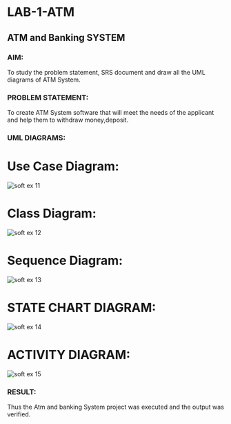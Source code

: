 # LAB-1-ATM
## ATM and Banking SYSTEM
### AIM: 
To study the problem statement, SRS document and draw all the UML diagrams of ATM
System.
### PROBLEM STATEMENT:
To create ATM System software that will meet the needs of the applicant and help them
to withdraw money,deposit.
### UML DIAGRAMS:
# Use Case Diagram:
![soft ex 11](https://github.com/swetha1510/LAB-1-ATM/assets/120623583/efe46a7a-3b45-4576-96fc-a86e8cab23a6)

# Class Diagram:
![soft ex 12](https://github.com/swetha1510/LAB-1-ATM/assets/120623583/a01c5e53-1a1b-4642-8415-3759841e1f9a)

# Sequence Diagram:
![soft ex 13](https://github.com/swetha1510/LAB-1-ATM/assets/120623583/61a58fde-59e9-4574-8aeb-99841654b9f1)

# STATE CHART DIAGRAM:
![soft ex 14](https://github.com/swetha1510/LAB-1-ATM/assets/120623583/37f326a9-448f-491e-8aee-8d5bcf6837af)

# ACTIVITY DIAGRAM:
![soft ex 15](https://github.com/swetha1510/LAB-1-ATM/assets/120623583/2e35b1a8-12f3-4bab-8d4d-1dc21d7201e4)

### RESULT: 
Thus the Atm and banking System project was executed and the output was verified.


